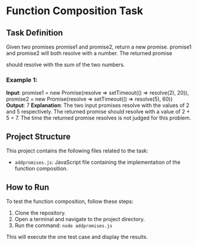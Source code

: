 # Function Composition Task

## Task Definition

Given two promises promise1 and promise2, return a new promise. promise1 and promise2 will both resolve with a number. The returned promise 

should resolve with the sum of the two numbers.


### Example 1:

**Input**: 
promise1 = new Promise(resolve => setTimeout(() => resolve(2), 20)), 
promise2 = new Promise(resolve => setTimeout(() => resolve(5), 60))
**Output**: 7
**Explanation**: The two input promises resolve with the values of 2 and 5 respectively. The returned promise should resolve with a value of 2 + 5 = 7. The time the returned promise resolves is not judged for this problem.


## Project Structure

This project contains the following files related to the task:

- `addpromises.js`: JavaScript file containing the implementation of the function composition.


## How to Run

To test the function composition, follow these steps:

1. Clone the repository.
2. Open a terminal and navigate to the project directory.
3. Run the command: `node addpromises.js`

This will execute the one test case and display the results.

